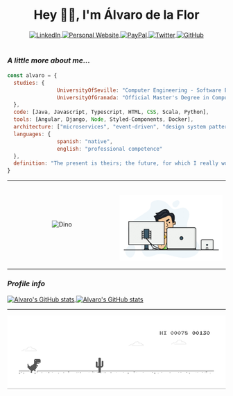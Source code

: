 <h1 align="center"> Hey 👋🏽, I'm Álvaro de la Flor </h1>

<div align="center">
    <a target="_blank" href="https://www.linkedin.com/in/alvarodelaflor/7">
      <img align="center" src="https://img.shields.io/badge/-alvarodelaflor-blue?style=flat-square&logo=Linkedin&logoColor=white&link=https://www.linkedin.com/in/alvarodelaflor/" alt="LinkedIn" />
    </a>
    <a target="_blank" href="https://www.alvarodelaflor.com">
      <img align="center" src="https://img.shields.io/badge/Personal%20Website-alvarodelaflor.com-blue" alt="Personal Website" />
    </a>
    <a target="_blank" href="https://www.paypal.me/alvarodelaflor">
      <img align="center" src="https://ionicabizau.github.io/badges/paypal.svg" alt="PayPal" />
    </a>
    <a target="_blank" href="https://twitter.com/alvar017">
      <img align="center" src="https://img.shields.io/twitter/follow/alvar017?style=social" alt="Twitter" />
    </a>
    <a target="_blank" href="https://github.com/alvarodelaflor">
      <img align="center" src="https://img.shields.io/github/followers/alvarodelaflor?label=follow&style=social" alt="GitHub" />
    </a>
</div>

</br>

### *A little more about me...*  

```javascript
const alvaro = {
  studies: {
                UniversityOfSeville: "Computer Engineering - Software Engineering",
                UniversityOfGranada: "Official Master's Degree in Computer Engineering"
  },
  code: [Java, Javascript, Typescript, HTML, CSS, Scala, Python],
  tools: [Angular, Django, Node, Styled-Components, Docker],
  architecture: ["microservices", "event-driven", "design system pattern"],
  languages: {
                spanish: "native",
                english: "professional competence"
  },
  definition: "The present is theirs; the future, for which I really worked, is mine"
}
```

<table width="100%">
  <tr>
    <td width="50%">
      <p align="center">
        <img src="https://alvarodelaflor-alvarodelaflor.vercel.app/api/spotify" href="https://open.spotify.com/user/1184303827?si=YyzPrICtRg-eIyfA4t7aaw" alt="Dino" />
      </p>
    </td>
    <td width="50%">
    <br>
    <p align="center">
      <img src="img/code.gif" alt="Dino" />
    </p>
    </td>
  </tr>
</table>

### *Profile info*  

<a href="https://github.com/alvarodelaflor">
  <img align="center" src="https://github-readme-stats.vercel.app/api?username=alvarodelaflor&show_icons=true&hide_border=true" alt="Alvaro's GitHub stats" />
</a>

<a href="https://github.com/alvarodelaflor">
  <img align="center" src="https://github-readme-stats.vercel.app/api/top-langs/?username=alvarodelaflor&show_icons=true&layout=compact&hide_border=true" alt="Alvaro's GitHub stats" />
</a>

---
<p align="center">
  <img src="img/dino.gif" alt="Dino" />
</p>